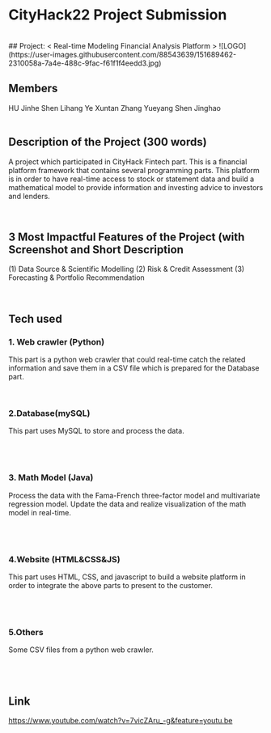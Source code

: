 
# CityHack22 Project Submission
<br/>
## Project: < Real-time Modeling Financial Analysis Platform >
![LOGO](https://user-images.githubusercontent.com/88543639/151689462-2310058a-7a4e-488c-9fac-f61f1f4eedd3.jpg)

## Members
HU Jinhe <Leader>
Shen Lihang
Ye Xuntan
Zhang Yueyang
Shen Jinghao  
<br/>

##  Description of the Project (300 words)
A project which participated in CityHack Fintech part. This is a financial platform framework that contains several programming parts. This platform is in order to have real-time access to stock or statement data and build a mathematical model to provide information and investing advice to investors and lenders.
  
<br/>  

## 3 Most Impactful Features of the Project (with Screenshot and Short Description
(1) Data Source & Scientific Modelling
(2) Risk & Credit Assessment
(3) Forecasting & Portfolio Recommendation
  
  
<br/>  

## Tech used 
### 1. Web crawler (Python)
This part is a python web crawler that could real-time catch the related information and save them in a CSV file which is prepared for the Database part.
  
   
<br/>  

### 2.Database(mySQL)
This part uses MySQL to store and process the data.  
<br/>  
<br/>
### 3. Math Model (Java)
Process the data with the Fama-French three-factor model and multivariate regression model. Update the data and realize visualization of the math model in real-time.  
<br/>  
<br/>
### 4.Website (HTML&CSS&JS)
This part uses HTML, CSS, and javascript to build a website platform in order to integrate the above parts to present to the customer.  
<br/>  
<br/>
### 5.Others
Some CSV files from a python web crawler.  
<br/>  
<br/>
## Link
  https://www.youtube.com/watch?v=7vicZAru_-g&feature=youtu.be
